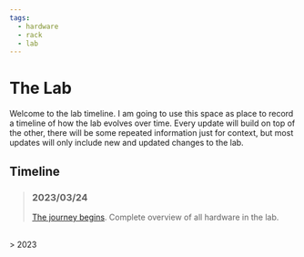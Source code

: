 ```yaml
---
tags:
  - hardware
  - rack
  - lab
---
```

# The Lab

Welcome to the lab timeline. I am going to use this space as place to record a timeline of how the lab evolves over time. Every update will build on top of the other, there will be some repeated information just for context, but most updates will only include new and updated changes to the lab.

## Timeline

> ### <span class="timeline-accent">2023/03/24</span>
> [The journey begins](./updates/update_20230324.md). Complete overview of all hardware in the lab.
>
<br>
> <span class="timeline-accent">2023</span>
